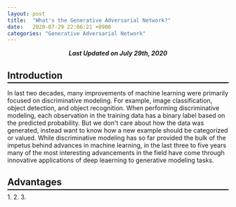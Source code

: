 ```yaml
---
layout: post
title:  "What's the Generative Adversarial Network?"
date:   2020-07-29 22:06:21 +0900
categories: "Generative Adversarial Network"
---
```

<div style="text-align: center"><i><b>Last Updated on July 29th, 2020</b></i></div>

## Introduction
<hr style="height: 2px; border:none; margin-top: -1em; margin-bottom:0.5em; padding: 0; background:black">

In last two decades, many improvements of machine learning were primarily focused on discriminative modeling. For example, image classification, object detection, and object recognition. When performing discriminative modeling, each observation in the training data has a binary label based on the predicted probability. But we don't care about how the data was generated, instead want to know how a new example should be categorized or valued. While discriminative modeling has so far provided the bulk of the impetus behind advances in machine learning, in the last three to five years many of the most interesting advancements in the field have come through innovative applications of deep leaerning to generative modeling tasks.


## Advantages
<hr style="height: 2px; border:none; margin-top: -1em; margin-bottom:0.5em; padding: 0; background:black">
1. 
2. 
3. 
